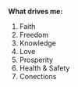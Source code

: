 **What drives me:**
1. Faith
2. Freedom
3. Knowledge
4. Love
5. Prosperity
6. Health & Safety
7. Conections
